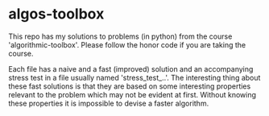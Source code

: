 # algos-toolbox
This repo has my solutions to problems (in python) from the course 'algorithmic-toolbox'. Please follow the honor code if you are taking the course.

Each file has a naive and a fast (improved) solution and an accompanying stress test in a file usually named 'stress_test_..'. The interesting thing about these fast solutions is that they are based on some interesting properties relevant to the problem which may not be evident at first. Without knowing these properties it is impossible to devise a faster algorithm.
